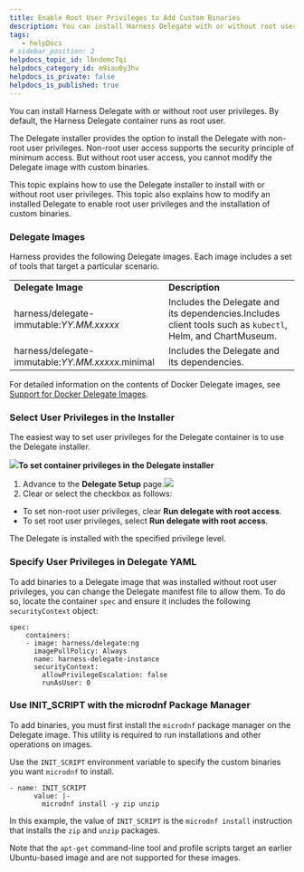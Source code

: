 ```yaml
---
title: Enable Root User Privileges to Add Custom Binaries
description: You can install Harness Delegate with or without root user privileges. By default, the Harness Delegate container runs as root user. The Delegate installer provides the option to install the Delegate…
tags: 
   - helpDocs
# sidebar_position: 2
helpdocs_topic_id: lbndemc7qi
helpdocs_category_id: m9iau0y3hv
helpdocs_is_private: false
helpdocs_is_published: true
---
```


You can install Harness Delegate with or without root user privileges. By default, the Harness Delegate container runs as root user. 

The Delegate installer provides the option to install the Delegate with non-root user privileges. Non-root user access supports the security principle of minimum access. But without root user access, you cannot modify the Delegate image with custom binaries.

This topic explains how to use the Delegate installer to install with or without root user privileges. This topic also explains how to modify an installed Delegate to enable root user privileges and the installation of custom binaries.

### Delegate Images

Harness provides the following Delegate images. Each image includes a set of tools that target a particular scenario.



|  |  |
| --- | --- |
| **Delegate Image** | **Description** |
| harness/delegate-immutable:*YY.MM.xxxxx* | Includes the Delegate and its dependencies.Includes client tools such as `kubectl`, Helm, and ChartMuseum. |
| harness/delegate-immutable:*YY.MM.xxxxx*.minimal | Includes the Delegate and its dependencies. |

For detailed information on the contents of Docker Delegate images, see [Support for Docker Delegate Images](https://docs.harness.io/article/6nwxxv14gr).

### Select User Privileges in the Installer

The easiest way to set user privileges for the Delegate container is to use the Delegate installer.

![](https://files.helpdocs.io/kw8ldg1itf/articles/lbndemc7qi/1664942486244/screen-shot-2022-09-13-at-2-47-12-pm-20220913-214902.png)**To set container privileges in the Delegate installer**

1. Advance to the **Delegate Setup** page.![](https://files.helpdocs.io/kw8ldg1itf/articles/lbndemc7qi/1664943347327/screen-shot-2022-10-04-at-8-53-59-pm.png)
2. Clear or select the checkbox as follows:
* To set non-root user privileges, clear **Run delegate with root access**.
* To set root user privileges, select **Run delegate with root access**.

The Delegate is installed with the specified privilege level.

### Specify User Privileges in Delegate YAML

To add binaries to a Delegate image that was installed without root user privileges, you can change the Delegate manifest file to allow them. To do so, locate the container `spec` and ensure it includes the following `securityContext` object:


```
spec:  
    containers:  
    - image: harness/delegate:ng  
      imagePullPolicy: Always  
      name: harness-delegate-instance  
      securityContext:  
        allowPrivilegeEscalation: false  
        runAsUser: 0
```
### Use INIT\_SCRIPT with the microdnf Package Manager

To add binaries, you must first install the `microdnf` package manager on the Delegate image. This utility is required to run installations and other operations on images. 

Use the `INIT_SCRIPT` environment variable to specify the custom binaries you want `microdnf` to install. 


```
- name: INIT_SCRIPT  
      value: |-  
        microdnf install -y zip unzip
```
In this example, the value of `INIT_SCRIPT` is the `microdnf install` instruction that installs the `zip` and `unzip` packages. 

Note that the `apt-get` command-line tool and profile scripts target an earlier Ubuntu-based image and are not supported for these images.

